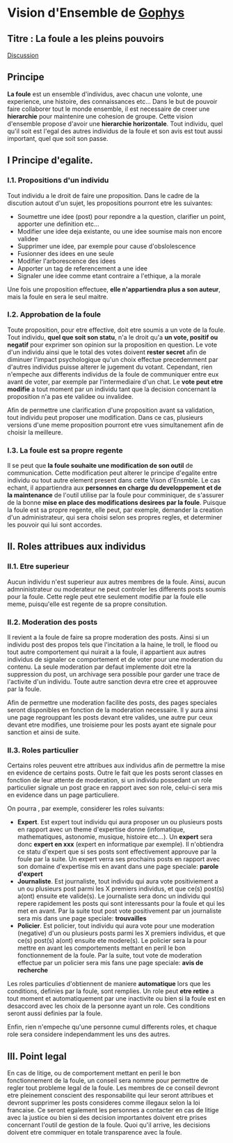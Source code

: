 Vision d'Ensemble de [Gophys](https://github.com/Gophys)
==
Titre : La foule a les pleins pouvoirs
-

[Discussion](https://github.com/dirtylab/wiki/issues/7)


Principe
-
**La foule** est un ensemble d'individus, avec chacun une volonte, une experience, une histoire, des connaissances etc...
Dans le but de pouvoir faire collaborer tout le monde ensemble, il est necessaire de creer une **hierarchie** pour
maintenire une cohesion de groupe. Cette vision d'ensemble propose d'avoir une **hierarchie horizontale**.
Tout individu, quel qu'il soit est l'egal des autres individus de la foule et son avis est tout aussi important, quel que
soit son passe.

<a name="I"></a>
I Principe d'egalite.
-

<a name="I.1"></a>
### I.1. Propositions d'un individu

Tout individu a le droit de faire une proposition. Dans le cadre de la discution autout d'un sujet, les propositions pourront
etre les suivantes:
* Soumettre une idee (post) pour repondre a la question, clarifier un point, apporter une definition etc...
* Modifier une idee deja existante, ou une idee soumise mais non encore validee
* Supprimer une idee, par exemple pour cause d'obslolescence
* Fusionner des idees en une seule
* Modifier l'arborescence des idees
* Apporter un tag de referencement a une idee
* Signaler une idee comme etant contraire a l'ethique, a la morale

Une fois une proposition effectuee, **elle n'appartiendra plus a son auteur**, mais la foule en sera le seul maitre.

<a name="I.2"></a>
### I.2. Approbation de la foule

Toute proposition, pour etre effective, doit etre soumis a un vote de la foule. Tout individu, **quel que soit son statu**,
n'a le droit qu'a **un vote, positif ou negatif** pour exprimer son opinion sur la proposition en question. Le vote
d'un individu ainsi que le total des votes doivent **rester secret** afin de diminuer l'impact psychologique qu'un choix
effectue precedemment par d'autres individus puisse alterer le jugement du votant. Cependant, rien n'empeche
aux differents individus de la foule de communiquer entre eux avant de voter, par exemple par l'intermediaire d'un chat.
Le **vote peut etre modifie** a tout moment par un individu tant que la decision concernant la proposition n'a pas ete
validee ou invalidee.

Afin de permettre une clarification d'une proposition avant sa validation, tout individu peut proposer une modification.
Dans ce cas, plusieurs versions d'une meme proposition pourront etre vues simultanement afin de choisir la meilleure.


<a name="I.3"></a>
### I.3. La foule est sa propre regente

Il se peut que **la foule souhaite une modification de son outil** de communication. Cette modification peut alterer le principe
d'egalite entre individu ou tout autre element present dans cette Vison d'Ensmble. Le cas echant, il appartiendra aux
**personnes en charge du developpement et de la maintenance** de l'outil utilise par la foule pour comminiquer, de s'assurer de
la bonne **mise en place des modifications desirees par la foule**. Puisque la foule est sa propre regente, elle peut, par exemple,
demander la creation d'un administrateur, qui sera choisi selon ses propres regles, et determiner les pouvoir qui lui sont
accordes.


<a name="II"></a>
II. Roles attribues aux individus
-

<a name="II.1"></a>
### II.1. Etre superieur

Aucun individu n'est superieur aux autres membres de la foule. Ainsi, aucun admninistrateur ou moderateur ne peut controler
les differents posts soumis pour la foule. Cette regle peut etre seulement modifie par la foule elle meme, puisqu'elle est
regente de sa propre consitution.

<a name="II.2"></a>
### II.2. Moderation des posts

Il revient a la foule de faire sa propre moderation des posts. Ainsi si un individu post des propos tels que l'incitation
a la haine, le troll, le flood ou tout autre comportement qui nuirait a la foule, il appartient aux autres individus de
signaler ce comportement et de voter pour une moderation du contenu. La seule moderation par defaut implemente doit
etre la suppression du post, un archivage sera possible pour garder une trace de l'activite d'un individu. Toute autre
sanction devra etre cree et approuvee par la foule.

Afin de permettre une moderation facilite des posts, des pages speciales seront disponibles en fonction de la moderation
necessaire. Il y aura ainsi une page regrouppant les posts devant etre valides, une autre pur ceux devant etre modifies,
une troisieme pour les posts ayant ete signale pour sanction et ainsi de suite.

<a name="II.3"></a>
### II.3. Roles particulier

Certains roles peuvent etre attribues aux individus afin de permettre la mise en evidence de certains posts. Outre le fait
que les posts seront classes en fonction de leur attente de moderation, si un individu possedant un role particulier
signale un post grace en rapport avec son role, celui-ci sera mis en evidence dans un page particuliere.

On pourra , par exemple, considerer les roles suivants:
* **Expert**. Est expert tout individu qui aura proposer un ou plusieurs posts en rapport avec un theme d'expertise donne
(infomatique, mathematiques, astonomie, musique, histoire etc...). Un **expert** sera donc **expert en xxx**
(expert en informatique par exemple). Il n'obtiendra ce statu d'expert que si ses posts sont effectivement approuve
par la foule par la suite. Un expert verra ses prochains posts en rapport avec son domaine d'expertise mis en avant
dans une page speciale: **parole d'expert**
* **Journaliste**. Est journaliste, tout individu qui aura vote positiviement a un ou plusieurs post parmi les X premiers
individus, et que ce(s) post(s) a(ont) ensuite ete valide(s). Le journaliste sera donc un individu qui repere rapidement
les posts qui sont interessants pour la foule et qui les met en avant. Par la suite tout post vote positivement par
un journaliste sera mis dans une page speciale: **trouvailles**
* **Policier**. Est policier, tout individu qui aura vote pour une moderation (negative) d'un ou plusieurs posts parmi les
X premiers individus, et que ce(s) post(s) a(ont) ensuite ete modere(s). Le policier sera la pour mettre en avant les
comportements mettant en peril le bon fonctionnement de la foule. Par la suite, tout vote de moderation effectue par un policier
sera mis fans une page speciale: **avis de recherche**

Les roles particulies d'obtiennent de maniere **automatique** lors que les conditions, definies par la foule, sont remplies.
Un role peut **etre retire** a tout moment et automatiquement par une inactivite ou bien si la foule est en desaccord avec les choix de la personne
ayant un role. Ces conditions seront aussi definies par la foule.

Enfin, rien n'empeche qu'une personne cumul differents roles, et chaque role sera considere independamment les uns des autres.

<a name="III"></a>
III. Point legal
-

En cas de litige, ou de comportement mettant en peril le bon fonctionnement de la foule, un conseil sera nomme pour
permettre de regler tout probleme legal de la foule. Les membres de ce conseil devront etre pleinement conscient
des responsabilite qui leur seront attribues et devront supprimer les posts consideres comme illegaux selon la loi francaise.
Ce seront egalement les personnes a contacter en cas de litige avec la justice ou bien si des decision importantes
doivent etre prises concernant l'outil de gestion de la foule. Quoi qu'il arrive, les decisions doivent etre commiquer en totale
transparence avec la foule.
